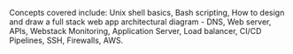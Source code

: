 Concepts covered include: Unix shell basics, Bash scripting, How to design and draw a full stack web app architectural diagram - DNS, Web server, APIs, Webstack Monitoring, Application Server, Load balancer, CI/CD Pipelines, SSH, Firewalls, AWS.
